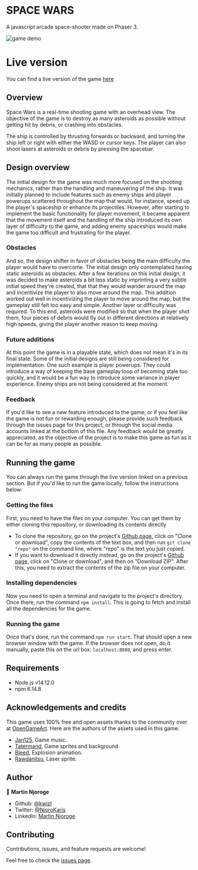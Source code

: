 # SPACE WARS

A javascript arcade space-shooter made on Phaser 3.

![game demo](/assets/jsAsteroidsDemo.gif)

# Live version
You can find a live version of the game [here](https://js-asteroids.netlify.app/)

## Overview
Space Wars is a real-time shooting game with an overhead view. The objective of the game is to destroy as many asteroids as possible without getting hit by debris, or crashing into obstacles.

The ship is controlled by thrusting forwards or backward, and turning the ship left or right with either the WASD or cursor keys. The player can also shoot lasers at asteroids or debris by pressing the spacebar.

## Design overview

The initial design for the game was much more focused on the shooting mechanics, rather than the handling and maneuvering of the ship. It was initially planned to include features such as enemy ships and player powerups scattered throughout the map that would, for instance, speed up the player's spaceship or enhance its projectiles. However, after starting to implement the basic functionality for player movement, it became apparent that the movement itself and the handling of the ship introduced its own layer of difficulty to the game, and adding enemy spaceships would make the game too difficult and frustrating for the player.

### Obstacles
And so, the design shifter in favor of obstacles being the main difficulty the player would have to overcome. The initial design only contemplated having static asteroids as obstacles. After a few iterations on this initial design, it was decided to make asteroids a bit less static by imprinting a very subtle initial speed they're created, that that they would wander around the map and incentivize the player to also move around the map.
This addition worked out well in incentivizing the player to move around the map, but the gameplay still felt too easy and simple. Another layer or difficulty was required. To this end, asteroids were modified so that when the player shot them, four pieces of debris would fly out in different directions at relatively high speeds, giving the player another reason to keep moving.

### Future additions
At this point the game is in a playable state, which does not mean it's in its final state. Some of the initial designs are still being considered for implementation.
One such example is player powerups. They could introduce a way of keeping the base gameplay loop of becoming stale too quickly, and it would be a fun way to introduce some variance in player experience. Enemy ships are not being considered at the moment.

### Feedback
If you'd like to see a new feature introduced to the game, or if you feel like the game is not fun or rewarding enough, please provide such feedback through the issues page for this project, or through the social media accounts linked at the bottom of this file. Any feedback would be greatly appreciated, as the objective of the project is to make this game as fun as it can be for as many people as possible.

## Running the game
You can always run the game through the live version linked on a previous section. But if you'd like to run the game locally, follow the instructions below:

### Getting the files
First, you need to have the files on your computer. You can get them by either cloning this repository, or downloading its contents directly
- To clone the repository, go on the project's [Github page](https://github.com/ivanid22/js-spaceships/tree/game), click on "Clone or download", copy the contents of the text box, and then run `git clone "repo"` on the command line, where "repo" is the text you just copied.
- If you want to download it directly instead, go on the project's [Github page](https://github.com/ivanid22/js-spaceships/tree/game), click on "Clone or download", and then on "Download ZIP". After this, you need to extract the contents of the zip file on your computer.

### Installing dependencies
Now you need to open a terminal and navigate to the project's directory. Once there, run the command `npm install`. This is going to fetch and install all the dependencies for the game. 

### Running the game
Once that's done, run the command 
`npm run start`. That should open a new browser window with the game. If the browser does not open, do it manually, paste this on the url box: `localhost:8080`, and press enter.

## Requirements
- Node.js v14.12.0
- npm 6.14.8

## Acknowledgements and credits
This game uses 100% free and open assets thanks to the community over at [OpenGameArt](https://opengameart.org/). Here are the authors of the assets used in this game:

- [Jan125](https://opengameart.org/users/jan125), Game music.
- [Tatermand](https://opengameart.org/users/tatermand), Game sprites and background
- [Bleed](https://opengameart.org/users/bleed), Explosion animation.
- [Rawdanitsu](https://opengameart.org/users/rawdanitsu), Laser sprite.

## Author

👤 **Martin Njoroge**

- Github: [@kwizl](https://github.com/kwizl)
- Twitter: [@NjoroKaris](https://twitter.com/NjoroKaris)
- Linkedin: [Martin Njoroge](https://www.linkedin.com/in/martin-kariuki-njoroge/)

## Contributing

Contributions, issues, and feature requests are welcome!

Feel free to check the [issues page](issues/).